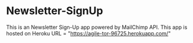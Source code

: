 # Newsletter-SignUp
This is an Newsletter Sign-Up app powered by MailChimp API.
This app is hosted on Heroku URL = "https://agile-tor-96725.herokuapp.com/"

